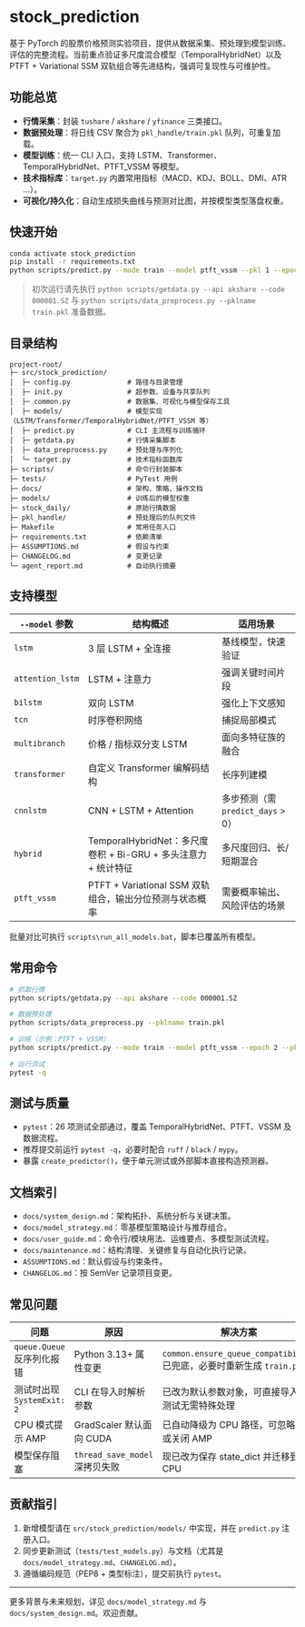 # stock_prediction

基于 PyTorch 的股票价格预测实验项目，提供从数据采集、预处理到模型训练、评估的完整流程。当前重点验证多尺度混合模型（TemporalHybridNet）以及 PTFT + Variational SSM 双轨组合等先进结构，强调可复现性与可维护性。

## 功能总览
- **行情采集**：封装 `tushare` / `akshare` / `yfinance` 三类接口。
- **数据预处理**：将日线 CSV 聚合为 `pkl_handle/train.pkl` 队列，可重复加载。
- **模型训练**：统一 CLI 入口，支持 LSTM、Transformer、TemporalHybridNet、PTFT_VSSM 等模型。
- **技术指标库**：`target.py` 内置常用指标（MACD、KDJ、BOLL、DMI、ATR …）。
- **可视化/持久化**：自动生成损失曲线与预测对比图，并按模型类型落盘权重。

## 快速开始
```bash
conda activate stock_prediction
pip install -r requirements.txt
python scripts/predict.py --mode train --model ptft_vssm --pkl 1 --epoch 2
```
> 初次运行请先执行 `python scripts/getdata.py --api akshare --code 000001.SZ` 与 `python scripts/data_preprocess.py --pklname train.pkl` 准备数据。

## 目录结构
```
project-root/
├─ src/stock_prediction/
│  ├─ config.py              # 路径与目录管理
│  ├─ init.py                # 超参数、设备与共享队列
│  ├─ common.py              # 数据集、可视化与模型保存工具
│  ├─ models/                # 模型实现（LSTM/Transformer/TemporalHybridNet/PTFT_VSSM 等）
│  ├─ predict.py             # CLI 主流程与训练循环
│  ├─ getdata.py             # 行情采集脚本
│  ├─ data_preprocess.py     # 预处理与序列化
│  └─ target.py              # 技术指标函数库
├─ scripts/                  # 命令行封装脚本
├─ tests/                    # PyTest 用例
├─ docs/                     # 架构、策略、操作文档
├─ models/                   # 训练后的模型权重
├─ stock_daily/              # 原始行情数据
├─ pkl_handle/               # 预处理后的队列文件
├─ Makefile                  # 常用任务入口
├─ requirements.txt          # 依赖清单
├─ ASSUMPTIONS.md            # 假设与约束
├─ CHANGELOG.md              # 变更记录
└─ agent_report.md           # 自动执行摘要
```

## 支持模型
| `--model` 参数 | 结构概述 | 适用场景 |
| -------------- | -------- | -------- |
| `lstm` | 3 层 LSTM + 全连接 | 基线模型，快速验证 |
| `attention_lstm` | LSTM + 注意力 | 强调关键时间片段 |
| `bilstm` | 双向 LSTM | 强化上下文感知 |
| `tcn` | 时序卷积网络 | 捕捉局部模式 |
| `multibranch` | 价格 / 指标双分支 LSTM | 面向多特征族的融合 |
| `transformer` | 自定义 Transformer 编解码结构 | 长序列建模 |
| `cnnlstm` | CNN + LSTM + Attention | 多步预测（需 `predict_days` > 0） |
| `hybrid` | TemporalHybridNet：多尺度卷积 + Bi-GRU + 多头注意力 + 统计特征 | 多尺度回归、长/短期混合 |
| `ptft_vssm` | PTFT + Variational SSM 双轨组合，输出分位预测与状态概率 | 需要概率输出、风险评估的场景 |

批量对比可执行 `scripts\run_all_models.bat`，脚本已覆盖所有模型。

## 常用命令
```bash
# 抓取行情
python scripts/getdata.py --api akshare --code 000001.SZ

# 数据预处理
python scripts/data_preprocess.py --pklname train.pkl

# 训练（示例：PTFT + VSSM）
python scripts/predict.py --mode train --model ptft_vssm --epoch 2 --pkl 1 --predict_days 3

# 运行测试
pytest -q
```

## 测试与质量
- `pytest`：26 项测试全部通过，覆盖 TemporalHybridNet、PTFT、VSSM 及数据流程。
- 推荐提交前运行 `pytest -q`，必要时配合 `ruff` / `black` / `mypy`。
- 暴露 `create_predictor()`，便于单元测试或外部脚本直接构造预测器。

## 文档索引
- `docs/system_design.md`：架构拓扑、系统分析与关键决策。
- `docs/model_strategy.md`：零基模型策略设计与推荐组合。
- `docs/user_guide.md`：命令行/模块用法、运维要点、多模型测试流程。
- `docs/maintenance.md`：结构清理、关键修复与自动化执行记录。
- `ASSUMPTIONS.md`：默认假设与约束条件。
- `CHANGELOG.md`：按 SemVer 记录项目变更。

## 常见问题
| 问题 | 原因 | 解决方案 |
| ---- | ---- | -------- |
| `queue.Queue` 反序列化报错 | Python 3.13+ 属性变更 | `common.ensure_queue_compatibility` 已兜底，必要时重新生成 `train.pkl` |
| 测试时出现 `SystemExit: 2` | CLI 在导入时解析参数 | 已改为默认参数对象，可直接导入；测试无需特殊处理 |
| CPU 模式提示 AMP | GradScaler 默认面向 CUDA | 已自动降级为 CPU 路径，可忽略警告或关闭 AMP |
| 模型保存阻塞 | `thread_save_model` 深拷贝失败 | 现已改为保存 state_dict 并迁移到 CPU |

## 贡献指引
1. 新增模型请在 `src/stock_prediction/models/` 中实现，并在 `predict.py` 注册入口。
2. 同步更新测试（`tests/test_models.py`）与文档（尤其是 `docs/model_strategy.md`、`CHANGELOG.md`）。
3. 遵循编码规范（PEP8 + 类型标注），提交前执行 `pytest`。

---
更多背景与未来规划，详见 `docs/model_strategy.md` 与 `docs/system_design.md`。欢迎贡献。 
